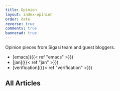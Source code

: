 ```yaml
---
title: Opinion
layout: index-opinion
order: date
reverse: true
comments: true
bannerad: true
---
```


Opinion pieces from Sigasi team and guest bloggers.

* [emacs]({{< ref "emacs" >}})
* [jan]({{< ref "jan" >}})
* [verification]({{< ref "verification" >}})

## All Articles

